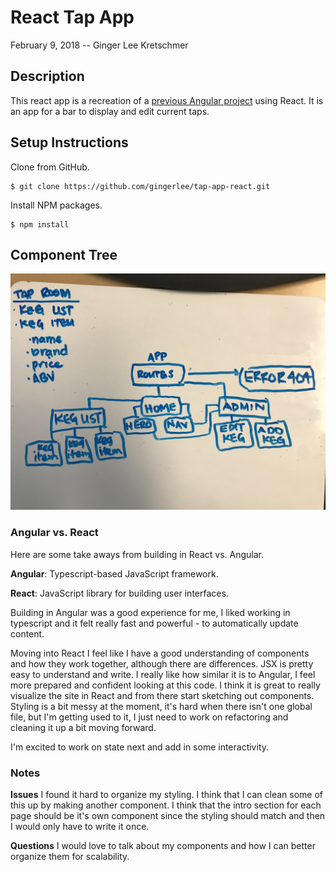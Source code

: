# React Tap App
February 9, 2018 -- Ginger Lee Kretschmer

## Description
This react app is a recreation of a [previous Angular project](https://github.com/gingerlee/tap-app) using React. It is an app for a bar to display and edit current taps.

## Setup Instructions

Clone from GitHub.
```
$ git clone https://github.com/gingerlee/tap-app-react.git
```

Install NPM packages.
```
$ npm install
```

## Component Tree
![Component Tree](src/assets/images/component-tree.JPG)


### Angular vs. React

Here are some take aways from building in React vs. Angular.

**Angular**: Typescript-based JavaScript framework.

**React**: JavaScript library for building user interfaces.

Building in Angular was a good experience for me, I liked working in typescript and it felt really fast and powerful - to automatically update content.

Moving into React I feel like I have a good understanding of components and how they work together, although there are differences. JSX is pretty easy to understand and write. I really like how similar it is to Angular, I feel more prepared and confident looking at this code. I think it is great to really visualize the site in React and from there start sketching out components. Styling is a bit messy at the moment, it's hard when there isn't one global file, but I'm getting used to it, I just need to work on refactoring and cleaning it up a bit moving forward.

I'm excited to work on state next and add in some interactivity.



### Notes
**Issues**
I found it hard to organize my styling. I think that I can clean some of this up by making another component. I think that the intro section for each page should be it's own component since the styling should match and then I would only have to write it once.

**Questions**
I would love to talk about my components and how I can better organize them for scalability.
